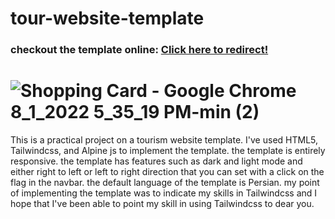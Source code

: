 # tour-website-template
<h3> checkout the template online: <a href="https://tourism-sho.netlify.app" > Click here to redirect! </a> </h3>


# ![Shopping Card - Google Chrome 8_1_2022 5_35_19 PM-min (2)](https://user-images.githubusercontent.com/96312176/183645694-c6ba827f-0146-4935-8eb1-28355ccc88ea.jpg)



This is a practical project on a tourism website template. I've used HTML5, Tailwindcss, and Alpine js to implement the template. the template is entirely responsive. the template has features such as dark and light mode and either right to left or left to right direction that you can set with a click on the flag in the navbar. the default language of the template is Persian. my point of implementing the template was to indicate my skills in Tailwindcss and I hope that I've been able to point my skill in using Tailwindcss to dear you.
